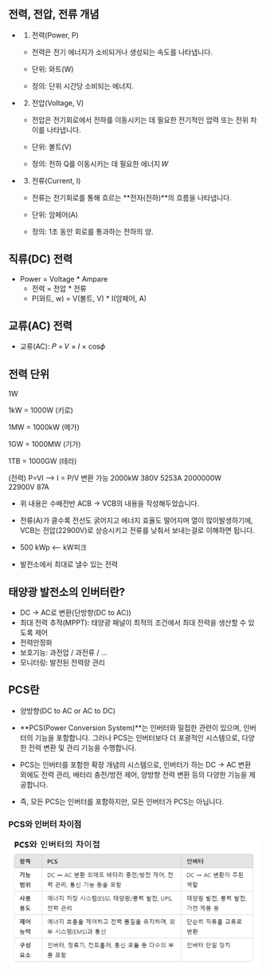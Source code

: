 ## 전력, 전압, 전류 개념
+ 1. 전력(Power, P)
  - 전력은 전기 에너지가 소비되거나 생성되는 속도를 나타냅니다.

  - 단위: 와트(W)

  - 정의: 단위 시간당 소비되는 에너지.

+ 2. 전압(Voltage, V)
  - 전압은 전기회로에서 전하를 이동시키는 데 필요한 전기적인 압력 또는 전위 차이를 나타냅니다.

  - 단위: 볼트(V)

  - 정의: 전하 Q를 이동시키는 데 필요한 에너지 𝑊

+ 3. 전류(Current, I)
  - 전류는 전기회로를 통해 흐르는 **전자(전하)**의 흐름을 나타냅니다.

  - 단위: 암페어(A)

  - 정의: 1초 동안 회로를 통과하는 전하의 양.

## 직류(DC) 전력
+ Power = Voltage * Ampare
  - 전력 = 전압 * 전류
  - P(와트, w) = V(볼트, V) * I(암페어, A)

## 교류(AC) 전력
- 교류(AC): 𝑃 = 𝑉 × 𝐼 × cos𝜙
  
## 전력 단위
  1W

  1kW = 1000W
  (키로)

  1MW = 1000kW
  (메가)

  1GW = 1000MW
  (기가)

  1TB = 1000GW
  (테라)

 
  (전력)     P=VI  --> I = P/V 변환 가능
 2000kW     380V    5253A
2000000W  
                  22900V    87A
* 위 내용은 수배전반 ACB -> VCB의 내용을 작성해두었습니다.
* 전류(A)가 클수록 전선도 굵어지고 에너지 효율도 떨어지며 열이 많이발생하기에,
                   VCB는 전압(22900V)로 상승시키고 전류를 낮춰서 보내는걸로 이해하면 됩니다.

* 500 kWp <-- kW피크  
 * 발전소에서 최대로 낼수 있는 전력

## 태양광 발전소의 인버터란?
  - DC -> AC로 변환(단방향(DC to AC))
  - 최대 전력 추적(MPPT): 태양광 패널이 최적의 조건에서 최대 전력을 생산할 수 있도록 제어
  - 전력안정화
  - 보호기능: 과전압 / 과전류 / ...
  - 모니터링: 발전된 전력량 관리

## PCS란
  - 양방향(DC to AC or AC to DC)
  - **PCS(Power Conversion System)**는 인버터와 밀접한 관련이 있으며, 인버터의 기능을 포함합니다. 그러나 PCS는 인버터보다 더 포괄적인 시스템으로, 다양한 전력 변환 및 관리 기능을 수행합니다.

  - PCS는 인버터를 포함한 확장 개념의 시스템으로, 인버터가 하는 DC → AC 변환 외에도 전력 관리, 배터리 충전/방전 제어, 양방향 전력 변환 등의 다양한 기능을 제공합니다.

  - 즉, 모든 PCS는 인버터를 포함하지만, 모든 인버터가 PCS는 아닙니다.

### PCS와 인버터 차이점
![alt text](img/pcs와인버터차이점.png)